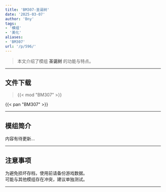 ```yaml
---
title: 'BM307-圣诞树'
date: '2025-03-07'
author: 'Bny'
tags:
- '模组'
- '美化'
aliases:
- 'BM307'
url: '/p/596/'
---
```


> 本文介绍了模组 **圣诞树** 的功能与特点。

---

## 文件下载  

> {{< mod "BM307" >}}  

{{< pan "BM307" >}}  

---

## 模组简介

>  
内容有待更新...  

---

## 注意事项

>  
为避免损坏存档，使用前请备份游戏数据。  
可能与其他模组存在冲突，建议单独测试。  

---

